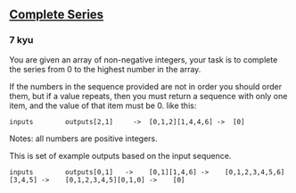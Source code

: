 <h2><a href=https://www.codewars.com/kata/580a4001d6df740d61000301/train/javascript target="_blank">Complete Series</a></h2><h3>7 kyu</h3><p>You are given an array of non-negative integers, your task is to complete the series from 0 to the highest number in the array.</p><p>If the numbers in the sequence provided are not in order you should order them, but if a value repeats, then you must return a sequence with only one item, and the value of that item must be 0. like this:</p><pre><code>inputs        outputs[2,1]     -&gt;  [0,1,2][1,4,4,6] -&gt;  [0]</code></pre><p>Notes: all numbers are positive integers.</p><p>This is set of example outputs based on the input sequence.</p><pre><code>inputs        outputs[0,1]   -&gt;    [0,1][1,4,6] -&gt;    [0,1,2,3,4,5,6][3,4,5] -&gt;    [0,1,2,3,4,5][0,1,0] -&gt;    [0]</code></pre>